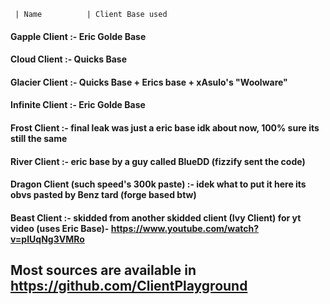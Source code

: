 
     | Name          | Client Base used

#### Gapple Client :- Eric Golde Base
#### Cloud Client :- Quicks Base
#### Glacier Client :- Quicks Base + Erics base + xAsulo's "Woolware"
#### Infinite Client :- Eric Golde Base
#### Frost Client :- final leak was just a eric base idk about now, 100% sure its still the same
#### River Client :- eric base by a guy called BlueDD (fizzify sent the code)
#### Dragon Client (such speed's 300k paste) :- idek what to put it here its obvs pasted by Benz tard (forge based btw)
#### Beast Client :- skidded from another skidded client (Ivy Client) for yt video (uses Eric Base)- https://www.youtube.com/watch?v=pIUqNg3VMRo

## Most sources are available in https://github.com/ClientPlayground
